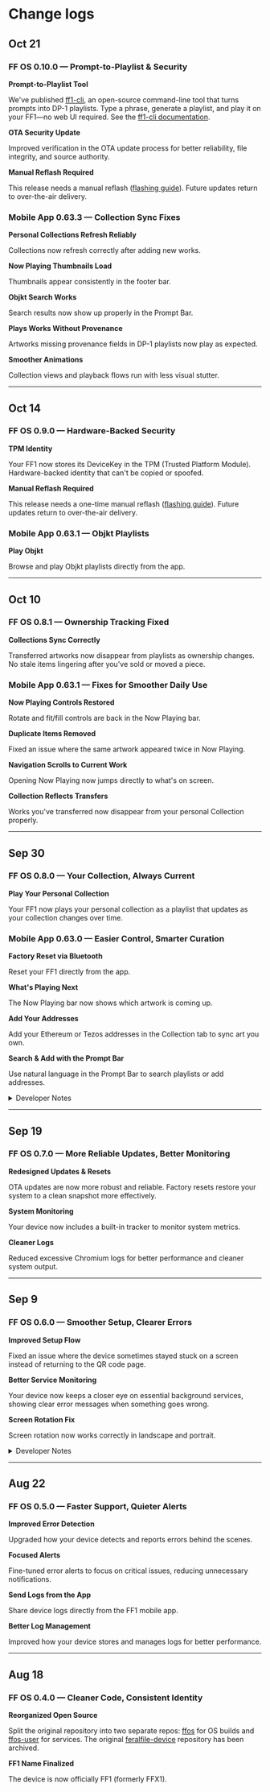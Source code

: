 # Change logs

## Oct 21

### FF OS 0.10.0 — Prompt-to-Playlist & Security

**Prompt-to-Playlist Tool**

We've published [ff1-cli](https://github.com/feral-file/ff1-cli), an open-source command-line tool that turns prompts into DP-1 playlists. Type a phrase, generate a playlist, and play it on your FF1—no web UI required. See the [ff1-cli documentation](https://docs.feralfile.com/api-reference/cli/).

**OTA Security Update**

Improved verification in the OTA update process for better reliability, file integrity, and source authority.

**Manual Reflash Required**

This release needs a manual reflash ([flashing guide](https://docs.feralfile.com/ff1/#step-3-install-or-update-the-os)). Future updates return to over-the-air delivery.

### Mobile App 0.63.3 — Collection Sync Fixes

**Personal Collections Refresh Reliably**

Collections now refresh correctly after adding new works.

**Now Playing Thumbnails Load**

Thumbnails appear consistently in the footer bar.

**Objkt Search Works**

Search results now show up properly in the Prompt Bar.

**Plays Works Without Provenance**

Artworks missing provenance fields in DP-1 playlists now play as expected.

**Smoother Animations**

Collection views and playback flows run with less visual stutter.

---

## Oct 14

### FF OS 0.9.0 — Hardware-Backed Security

**TPM Identity**

Your FF1 now stores its DeviceKey in the TPM (Trusted Platform Module). Hardware-backed identity that can't be copied or spoofed.

**Manual Reflash Required**

This release needs a one-time manual reflash ([flashing guide](https://docs.feralfile.com/ff1/#step-3-install-or-update-the-os)). Future updates return to over-the-air delivery.

### Mobile App 0.63.1 — Objkt Playlists

**Play Objkt**

Browse and play Objkt playlists directly from the app.

---

## Oct 10

### FF OS 0.8.1 — Ownership Tracking Fixed

**Collections Sync Correctly**

Transferred artworks now disappear from playlists as ownership changes. No stale items lingering after you've sold or moved a piece.

### Mobile App 0.63.1 — Fixes for Smoother Daily Use

**Now Playing Controls Restored**

Rotate and fit/fill controls are back in the Now Playing bar.

**Duplicate Items Removed**

Fixed an issue where the same artwork appeared twice in Now Playing.

**Navigation Scrolls to Current Work**

Opening Now Playing now jumps directly to what's on screen.

**Collection Reflects Transfers**

Works you've transferred now disappear from your personal Collection properly.

---

## Sep 30

### FF OS 0.8.0 — Your Collection, Always Current

**Play Your Personal Collection**

Your FF1 now plays your personal collection as a playlist that updates as your collection changes over time.

### Mobile App 0.63.0 — Easier Control, Smarter Curation

**Factory Reset via Bluetooth**

Reset your FF1 directly from the app.

**What's Playing Next**

The Now Playing bar now shows which artwork is coming up.

**Add Your Addresses**

Add your Ethereum or Tezos addresses in the Collection tab to sync art you own.

**Search & Add with the Prompt Bar**

Use natural language in the Prompt Bar to search playlists or add addresses.

<details>
<summary>Developer Notes</summary>

- QEMU build support (see QEMU instructions)
</details>

---

## Sep 19

### FF OS 0.7.0 — More Reliable Updates, Better Monitoring

**Redesigned Updates & Resets**

OTA updates are now more robust and reliable. Factory resets restore your system to a clean snapshot more effectively.

**System Monitoring**

Your device now includes a built-in tracker to monitor system metrics.

**Cleaner Logs**

Reduced excessive Chromium logs for better performance and cleaner system output.

---

## Sep 9

### FF OS 0.6.0 — Smoother Setup, Clearer Errors

**Improved Setup Flow**

Fixed an issue where the device sometimes stayed stuck on a screen instead of returning to the QR code page.

**Better Service Monitoring**

Your device now keeps a closer eye on essential background services, showing clear error messages when something goes wrong.

**Screen Rotation Fix**

Screen rotation now works correctly in landscape and portrait.

<details>
<summary>Developer Notes</summary>

- Run FF OS in QEMU for testing without physical hardware
</details>

---

## Aug 22

### FF OS 0.5.0 — Faster Support, Quieter Alerts

**Improved Error Detection**

Upgraded how your device detects and reports errors behind the scenes.

**Focused Alerts**

Fine-tuned error alerts to focus on critical issues, reducing unnecessary notifications.

**Send Logs from the App**

Share device logs directly from the FF1 mobile app.

**Better Log Management**

Improved how your device stores and manages logs for better performance.

---

## Aug 18

### FF OS 0.4.0 — Cleaner Code, Consistent Identity

**Reorganized Open Source**

Split the original repository into two separate repos: [ffos](https://github.com/feral-file/ffos) for OS builds and [ffos-user](https://github.com/feral-file/ffos-user) for services. The original [feralfile-device](https://github.com/feral-file/feralfile-device/) repository has been archived.

**FF1 Name Finalized**

The device is now officially FF1 (formerly FFX1).